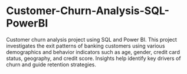 # Customer-Churn-Analysis-SQL-PowerBI
Customer churn analysis project using SQL and Power BI. This project investigates the exit patterns of banking customers using various demographics and behavior indicators such as age, gender, credit card status, geography, and credit score. Insights help identify key drivers of churn and guide retention strategies.
